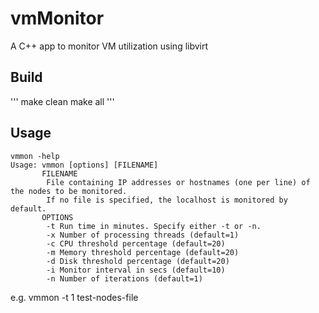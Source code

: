 # vmMonitor
A C++ app to monitor VM utilization using libvirt

Build
-----
'''
make clean
make all
'''

Usage
-----
```
vmmon -help
Usage: vmmon [options] [FILENAME]
       FILENAME
		File containing IP addresses or hostnames (one per line) of the nodes to be monitored.
		If no file is specified, the localhost is monitored by default.
       OPTIONS
		-t Run time in minutes. Specify either -t or -n.
		-x Number of processing threads (default=1)		 
		-c CPU threshold percentage (default=20)
		-m Memory threshold percentage (default=20)
		-d Disk threshold percentage (default=20)
		-i Monitor interval in secs (default=10)
		-n Number of iterations (default=1)
```
e.g.
       vmmon -t 1 test-nodes-file
